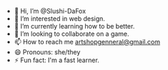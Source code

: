 - 👋 Hi, I’m @Slushi-DaFox
- 👀 I’m interested in web design.
- 🌱 I’m currently learning how to be better.
- 💞️ I’m looking to collaborate on a game.
- 📫 How to reach me artshopgenneral@gmail.com
- 😄 Pronouns: she/they
- ⚡ Fun fact: I'm a fast learner.

<!---
Slushi-DaFox/Slushi-DaFox is a ✨ special ✨ repository because its `README.md` (this file) appears on your GitHub profile.
You can click the Preview link to take a look at your changes.
--->
